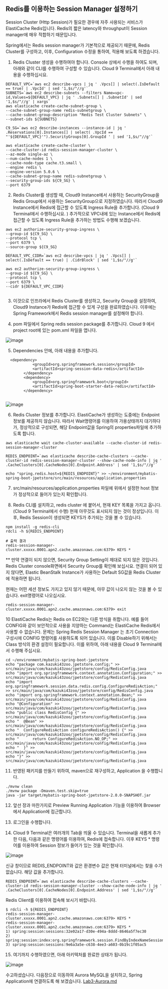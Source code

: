 ## Redis를 이용하는 Session Manager 설정하기

Session Cluster (Http Session)가 필요한 경우에 자주 사용되는 서비스가 ElastiCache Redis입니다. Redis의 짧은 latency와 throughput이 Session manager에 매우 적합하기 때문입니다. 

Spring에서는 Redis session manager가 기본적으로 제공되기 때문에, Redis Cluster를 구성하고, 이후, Configuration 수정을 통하여, 적용해 보도록 하겠습니다. 

1. Redis Cluster 생성을 수행하여야 합니다. Console 상에서 수행을 하여도 되며, 아래와 같이 CLI를 수행하여 구성할 수 있습니다. 
 Cloud 9 Terminal에서 아래 내용을 수행하십시요. 
 
```
DEFAULT_VPC=`aws ec2 describe-vpcs | jq ' .Vpcs[] | select(.IsDefault == true) | .VpcId' | sed '1,$s/"//g'`
SUBNETS=`aws ec2 describe-subnets --filters Name=vpc-id,Values=${DEFAULT_VPC} | jq ' .Subnets[] | .SubnetId' | sed '1,$s/"//g' | xargs`
aws elasticache create-cache-subnet-group \
--cache-subnet-group-name redis-subnetgroup \
--cache-subnet-group-description "Redis Test Cluster Subnets" \
--subnet-ids ${SUBNETS}

C9_SG=`aws ec2 describe-instances --instance-id | jq ' .Reservations[0].Instances[] | select( .VpcId == "'${DEFAULT_VPC}'").SecurityGroups[0].GroupId ' | sed '1,$s/"//g'`

aws elasticache create-cache-cluster \
--cache-cluster-id redis-session-manager-cluster \
--az-mode single-az \
--num-cache-nodes 1 \
--cache-node-type cache.t3.small \
--engine redis \
--engine-version 5.0.6 \
--cache-subnet-group-name redis-subnetgroup \
--security-group-ids ${C9_SG} \
--port 6379
```

2. Redis Cluster를 생성할 때, Cloud9 Instance에서 사용하는 SecurityGroup을 Redis Group에서 사용하는 SecurityGroup으로 지정하였습니다. 
   따라서 Cloud9 Instance에서 Redis에 접근할 수 있도록 Ingress Rule을 추가합니다. 
   (Cloud 9 Terminal에서 수행하십시요. ) 
   추가적으로 VPC내에 있는 Instance에서 Redis에 접근할 수 있도록 Ingress Rule을 추가하는 방법도 수행해 보겠습니다.
   
```
aws ec2 authorize-security-group-ingress \
--group-id ${C9_SG} \
--protocol tcp \
--port 6379 \
--source-group ${C9_SG}

DEFAULT_VPC_CIDR=`aws ec2 describe-vpcs | jq ' .Vpcs[] | select(.IsDefault == true) | .CidrBlock' | sed '1,$s/"//g'`

aws ec2 authorize-security-group-ingress \
--group-id ${C9_SG} \
--protocol tcp \
--port 6379 \
--cidr ${DEFAULT_VPC_CIDR}


```

3. 이것으로 인프라에서 Redis Cluster를 생성하고, Security Group을 설정하여, Cloud9 Instance가 Redis에 접근할 수 있게 구성을 완료하였습니다. 
  이후에는 Spring Framework에서 Redis session manager를 설정해야 합니다. 

4. pom 파일에서 Spring redis session package를 추가합니다. Cloud 9 에서 project root에 있는 pom.xml 파일을 엽니다. 

![image](https://user-images.githubusercontent.com/9047122/85365998-6b027600-b561-11ea-816d-02f1b24c9e4b.png)

5. Dependencies 안에, 아래 내용을 추가합니다. 

```
  <dependency>
			<groupId>org.springframework.session</groupId>
			<artifactId>spring-session-data-redis</artifactId>
		</dependency>
		<dependency>
			<groupId>org.springframework.boot</groupId>
			<artifactId>spring-boot-starter-data-redis</artifactId>
		</dependency>
  
```

![image](https://user-images.githubusercontent.com/9047122/85366344-20352e00-b562-11ea-834a-1e73ebbe5230.png)

6. Redis Cluster 정보를 추가합니다. ElastiCache가 생성하는 도중에는 Endpoint 정보를 제공하지 않습니다. 따라서 Wait명령어를 이용하여 가용상태까지 대기하다가, 정상적으로 구성되면, 해당 Endpoint값을 Spring의 properties파일에 추가하도록 합니다. 

```
aws elasticache wait cache-cluster-available --cache-cluster-id redis-session-manager-cluster

REDIS_ENDPOINT=`aws elasticache describe-cache-clusters --cache-cluster-id redis-session-manager-cluster --show-cache-node-info | jq ' .CacheClusters[0].CacheNodes[0].Endpoint.Address' | sed '1,$s/"//g'`

echo "spring.redis.host=${REDIS_ENDPOINT}" >> ~/environment/mybatis-spring-boot-jpetstore/src/main/resources/application.properties

```

7. src/main/resources/application.properties 파일에 위에서 설정한 host 정보가 정상적으로 들어가 있는지 확인합니다. 

8. Redis CLI를 설치하고, redis cluster 에 붙어서, 현재 KEY 목록을 가지고 옵니다. (Cloud 9 Terminal에서 수행) 현재 아무것도 표시되지 않는 것이 정상입니다.
   이후, Redis Session이 생성되면 KEYS가 추가되는 것을 볼 수 있습니다. 

```
npm install -g redis-cli
rdcli -h ${REDIS_ENDPOINT}

# 출력 결과
redis-session-manager-cluster.xxxxx.0001.apn2.cache.amazonaws.com:6379> KEYS *

```

** 만약 연결이 되지 않으면, Security Group Setting이 제대로 되지 않은 것입니다. Redis Cluster console화면에서 Security Group를 확인해 보십시요. 연결이 되어 있지 않다면, Elastic BeanStalk Instance가 사용하는 Default SG값을 Redis Cluster에 적용하면 됩니다. 

현재는 어떤 세션 정보도 가지고 있지 않기 때문에, 아무 값이 나오지 않는 것을 볼 수 있습니다. exit명령어로 나오십시요. 

```
redis-session-manager-cluster.xxxxx.0001.apn2.cache.amazonaws.com:6379> exit
```

10 ElastiCache Redis는 Redis on EC2와는 다른 방식을 취합니다. 예를 들어 CONFIG와 같이 보안적으로 사용을 지양하는 Command는 ElastiCache Redis에서 사용할 수 없습니다. 문제는 Spring Redis Session Manager 는 초기 Connection 구성시에 CONFIG 명령어를 사용하도록 되어 있습니다. 이를 Disable하기 위해서는 Class 방식의 환경 설정이 필요합니다. 이를 위하여, 아래 내용을 Cloud 9 Terminal에서 수행해 주십시요. 

```
cd ~/environment/mybatis-spring-boot-jpetstore
echo "package com.kazuki43zoo.jpetstore.config;" >> src/main/java/com/kazuki43zoo/jpetstore/config/RedisConfig.java
echo "import org.springframework.context.annotation.Configuration;" >> src/main/java/com/kazuki43zoo/jpetstore/config/RedisConfig.java
echo "import org.springframework.session.data.redis.config.ConfigureRedisAction;" >> src/main/java/com/kazuki43zoo/jpetstore/config/RedisConfig.java
echo "import org.springframework.context.annotation.Bean;" >> src/main/java/com/kazuki43zoo/jpetstore/config/RedisConfig.java
echo "@Configuration" >> src/main/java/com/kazuki43zoo/jpetstore/config/RedisConfig.java
echo "public class RedisConfig {" >> src/main/java/com/kazuki43zoo/jpetstore/config/RedisConfig.java
echo "	@Bean" >> src/main/java/com/kazuki43zoo/jpetstore/config/RedisConfig.java
echo "	ConfigureRedisAction configureRedisAction() {" >> src/main/java/com/kazuki43zoo/jpetstore/config/RedisConfig.java
echo "		return ConfigureRedisAction.NO_OP;" >> src/main/java/com/kazuki43zoo/jpetstore/config/RedisConfig.java
echo "	}" >> src/main/java/com/kazuki43zoo/jpetstore/config/RedisConfig.java
echo "}" >> src/main/java/com/kazuki43zoo/jpetstore/config/RedisConfig.java

```

11. 반영된 패키지를 만들기 위하여, maven으로 재구성하고, Application 을 수행합니다.

```
./mvnw clean 
./mvnw package -Dmaven.test.skip=true
java -jar target/mybatis-spring-boot-jpetstore-2.0.0-SNAPSHOT.jar

```

12. 앞선 장과 마찬가지로 Preview Running Application 기능을 이용하여 Browser에서 Application에 접근합니다. 

13. 로그인을 수행합니다. 

14. Cloud 9 Terminal은 여러개의 Tab을 띄울 수 있습니다. Terminal을 새롭게 추가한 다음, 다음과 같은 명령어를 이용하여, Redis에 접속합니다. 이후 KEYS * 명령어를 이용하여 Session 정보가 들어가 있는 것을 확인합니다. 

![image](https://user-images.githubusercontent.com/9047122/85806760-f6ab1b00-b78a-11ea-95c2-61c48f19c245.png)

신규 창이므로 REDIS_ENDPOINT와 값은 환경변수 값은 현재 터미널에서는 찾을 수가 없습니다. 해당 값을 추가합니다. 

```
REDIS_ENDPOINT=`aws elasticache describe-cache-clusters --cache-cluster-id redis-session-manager-cluster --show-cache-node-info | jq ' .CacheClusters[0].CacheNodes[0].Endpoint.Address' | sed '1,$s/"//g'`
```

Redis Client를 이용하여 접속해 보시기 바랍니다. 
```
$ rdcli -h ${REDIS_ENDPOINT}
redis-session-manager-cluster.xxxxx.0001.apn2.cache.amazonaws.com:6379> KEYS *
redis-session-manager-cluster.xxxxx.0001.apn2.cache.amazonaws.com:6379> KEYS *
1) spring:session:sessions:32e02a17-d30e-494a-8ddd-8646a5f7ec30
2) spring:session:index:org.springframework.session.FindByIndexNameSessionRepository.PRINCIPAL_NAME_INDEX_NAME:honggildong
3) spring:session:sessions:9e6a3a5e-c638-4ee3-a603-0b19c1f05ac5

```

15. 여기까지 수행하였으면, 아래 아키텍처를 완료한 상태가 됩니다. 

![image](https://user-images.githubusercontent.com/9047122/85513558-18df5480-b636-11ea-8878-83e56e4a3787.png)


수고하셨습니다. 다음장으로 이동하여 Aurora MySQL을 설치하고, Spring Application에 연결하도록 해 보겠습니다. [Lab3-Aurora.md](Lab3-Aurora.md)
